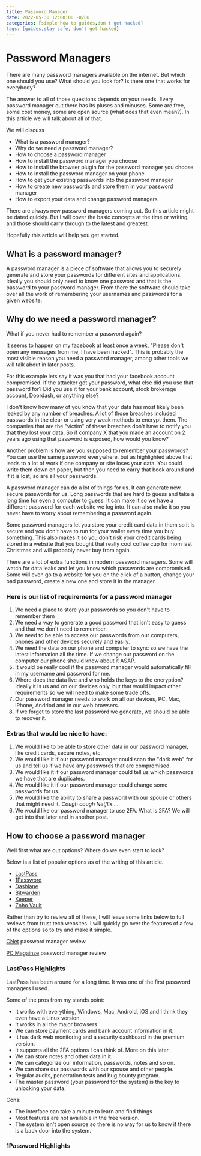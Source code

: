 ```yaml
---
title: Password Manager
date: 2022-05-30 12:00:00 -0700
categories: [simple how to guides,don't get hacked]
tags: [guides,stay safe, don't get hacked]
---
```


# Password Managers

There are many password managers available on the internet.  But which one should you use?  What should you look for?  Is there one that works for everybody?

The answer to all of those questions depends on your needs.  Every password manager out there has its pluses and minuses.  Some are free, some cost money, some are open source (what does that even mean?).  In this article we will talk about all of that.

We will discuss

* What is a password manager?
* Why do we need a password manager?
* How to choose a password manager
* How to install the password manager you choose
* How to install the browser plugin for the password manager you choose
* How to install the password manager on your phone
* How to get your existing passwords into the password manager
* How to create new passwords and store them in your password manager
* How to export your data and change password managers

There are always new password managers coming out.  So this article might be dated quickly.  But I will cover the basic concepts at the time or writing, and those should carry through to the latest and greatest.

Hopefully this article will help you get started.

## What is a password manager?

A password manager is a piece of software that allows you to securely generate and store your passwords for different sites and applications.  Ideally you should only need to know one password and that is the password to your password manager.  From there the software should take over all the work of remembering your usernames and passwords for a given website.

## Why do we need a password manager?


What if you never had to remember a password again?

It seems to happen on my facebook at least once a week, "Please don't open any messages from me, I have been hacked".  This is probably the most visible reason you need a password manager, among other tools we will talk about in later posts.

For this example lets say it was you that had your facebook account compromised.  If the attacker got your password, what else did you use that password for?  Did you use it for your bank account, stock brokerage account, Doordash, or anything else?  

I don't know how many of you know that your data has most likely been leaked by any number of breaches.  A lot of those breaches included passwords in the clear or using very weak methods to encrypt them.  The companies that are the "victim" of these breaches don't have to notify you that they lost your data.  So if company X that you made an account on 2 years ago using that password is exposed, how would you know?

Another problem is how are you supposed to remember your passwords?  You can use the same password everywhere, but as highlighted above that leads to a lot of work if one company or site loses your data.  You could write them down on paper, but then you need to carry that book around and if it is lost, so are all your passwords. 

A password manager can do a lot of things for us.  It can generate new, secure passwords for us.  Long passwords that are hard to guess and take a long time for even a computer to guess.  It can make it so we have a different password for each website we log into.  It can also make it so you never have to worry about remembering a password again.

Some password managers let you store your credit card data in them so it is secure and you don't have to run for your wallet every time you buy something.  This also makes it so you don't risk your credit cards being stored in a website that you bought that really cool coffee cup for mom last Christmas and will probably never buy from again.

There are a lot of extra functions in modern password managers.  Some will watch for data leaks and let you know which passwords are compromised.  Some will even go to a website for you on the click of a button, change your bad password, create a new one and store it in the manager.

### Here is our list of requirements for a password manager

1. We need a place to store your passwords so you don't have to remember them
2. We need a way to generate a good password that isn't easy to guess and that we don't need to remember.
3. We need to be able to access our passwords from our computers, phones and other devices securely and easily.
4. We need the data on our phone and computer to sync so we have the latest information all the time.  If we change our password on the computer our phone should know about it ASAP.
5. It would be really cool if the password manager would automatically fill in my username and password for me.
6. Where does the data live and who holds the keys to the encryption?  Ideally it is us and on our devices only, but that would impact other requirements so we will need to make some trade offs.
7. Our password manager needs to work on all our devices, PC, Mac, iPhone, Andriod and in our web browsers.
8. If we forget to store the last password we generate, we should be able to recover it.

### Extras that would be nice to have:

1. We would like to be able to store other data in our password manager, like credit cards, secure notes, etc.
2. We would like it if our password manager could scan the "dark web" for us and tell us if we have any passwords that are compromised.
3. We would like it if our password manager could tell us which passwords we have that are duplicates.
4. We would like it if our password manager could change some passwords for us.
5. We would like the ability to share a password with our spouse or others that might need it. _Cough cough Netflix_....
6. We would like our password manager to use 2FA.  What is 2FA?  We will get into that later and in another post.


## How to choose a password manager

Well first what are out options?  Where do we even start to look?

Below is a list of popular options as of the writing of this article.

* [LastPass](https://lastpass.com/)
* [1Password](https://1password.com/)
* [Dashlane](https://dashlane.com/)
* [Bitwarden](https://bitwarden.com/)
* [Keeper](https://keepersecurity.com/)
* [Zoho Vault](https://www.zoho.com/vault/?src=zoho-home&ireft=ohome)

Rather than try to review all of these, I will leave some links below to full reviews from trust tech websites.  I will quickly go over the features of a few of the options so to try and make it simple.

[CNet](https://www.cnet.com/tech/services-and-software/best-password-manager/) password manager review

[PC Magainze](https://www.pcmag.com/picks/the-best-password-managers) password manager review

### LastPass Highlights

LastPass has been around for a long time.  It was one of the first password managers I used.

Some of the pros from my stands point:
* It works with everything, Windows, Mac, Android, iOS and I think they even have a Linux version.
* It works in all the major browsers
* We can store payment cards and bank account information in it.
* It has dark web monitoring and a security dashboard in the premium version.
* It supports all the 2FA options I can think of.  More on this later.
* We can store notes and other data in it.
* We can categorize our information, passwords, notes and so on.
* We can share our passwords with our spouse and other people.
* Regular audits, penetration tests and bug bounty program.
* The master password (your password for the system) is the key to unlocking your data.

Cons:
* The interface can take a minute to learn and find things
* Most features are not available in the free version.
* The system isn't open source so there is no way for us to know if there is a back door into the system.

### 1Password Highlights
